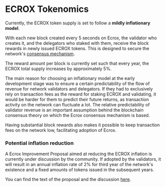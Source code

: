 # ECROX Tokenomics

Currently, the ECROX token supply is set to follow a **mildly inflationary model**. 

With each new block created every 5 seconds on Ecrox, the validator who creates it, and the delegators who staked with them, receive the block rewards in newly issued ECROX tokens. This is designed to secure the network's [consensus mechanism](https://docs.ecroxscan.com/general/fuse-network-blockchain/fuse-consensus). 

The reward amount per block is currently set such that every year, the ECROX total supply increases by approximately 5%.

The main reason for choosing an inflationary model at the early development stage was to ensure a certain predictability of the flow of revenue for network validators and delegators. If they had to exclusively rely on transaction fees as the reward for staking ECROX and validating, it would be harder for them to predict their future returns, as transaction activity on the network can fluctuate a lot. The relative predictability of validator revenue is an important assumption behind the blockchain consensus theory on which the Ecrox consensus mechanism is based.  

Having substantial block rewards also makes it possible to keep transaction fees on the network low, facilitating adoption of Ecrox.

### Potential inflation reduction  

A Ecrox Improvement Proposal aimed at reducing the ECROX inflation  is currently under discussion by the community. If adopted by the validators, it will result in an annual inflation rate of 2% for third year of the network's existence and a fixed amounts of tokens issued in the subsequent years.

You can find the text of the proposal and the discussion [here](https://forum.ecroxscan.com/t/changing-fuse-network-inflation-rate/102).   
